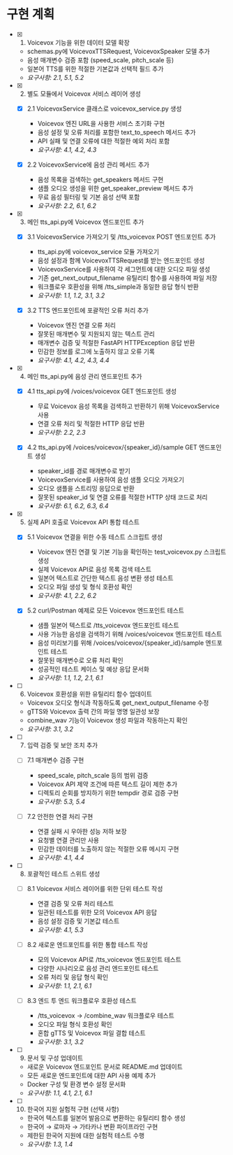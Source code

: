 # 구현 계획

- [x] 1. Voicevox 기능을 위한 데이터 모델 확장
  - schemas.py에 VoicevoxTTSRequest, VoicevoxSpeaker 모델 추가
  - 음성 매개변수 검증 포함 (speed_scale, pitch_scale 등)
  - 일본어 TTS를 위한 적절한 기본값과 선택적 필드 추가
  - _요구사항: 2.1, 5.1, 5.2_

- [x] 2. 별도 모듈에서 Voicevox 서비스 레이어 생성
  - [x] 2.1 VoicevoxService 클래스로 voicevox_service.py 생성
    - Voicevox 엔진 URL을 사용한 서비스 초기화 구현
    - 음성 설정 및 오류 처리를 포함한 text_to_speech 메서드 추가
    - API 실패 및 연결 오류에 대한 적절한 예외 처리 포함
    - _요구사항: 4.1, 4.2, 4.3_

  - [x] 2.2 VoicevoxService에 음성 관리 메서드 추가
    - 음성 목록을 검색하는 get_speakers 메서드 구현
    - 샘플 오디오 생성을 위한 get_speaker_preview 메서드 추가
    - 무료 음성 필터링 및 기본 음성 선택 포함
    - _요구사항: 2.2, 6.1, 6.2_

- [x] 3. 메인 tts_api.py에 Voicevox 엔드포인트 추가
  - [x] 3.1 VoicevoxService 가져오기 및 /tts_voicevox POST 엔드포인트 추가
    - tts_api.py에 voicevox_service 모듈 가져오기
    - 음성 설정과 함께 VoicevoxTTSRequest를 받는 엔드포인트 생성
    - VoicevoxService를 사용하여 각 세그먼트에 대한 오디오 파일 생성
    - 기존 get_next_output_filename 유틸리티 함수를 사용하여 파일 저장
    - 워크플로우 호환성을 위해 /tts_simple과 동일한 응답 형식 반환
    - _요구사항: 1.1, 1.2, 3.1, 3.2_

  - [x] 3.2 TTS 엔드포인트에 포괄적인 오류 처리 추가
    - Voicevox 엔진 연결 오류 처리
    - 잘못된 매개변수 및 지원되지 않는 텍스트 관리
    - 매개변수 검증 및 적절한 FastAPI HTTPException 응답 반환
    - 민감한 정보를 로그에 노출하지 않고 오류 기록
    - _요구사항: 4.1, 4.2, 4.3, 4.4_

- [x] 4. 메인 tts_api.py에 음성 관리 엔드포인트 추가
  - [x] 4.1 tts_api.py에 /voices/voicevox GET 엔드포인트 생성
    - 무료 Voicevox 음성 목록을 검색하고 반환하기 위해 VoicevoxService 사용
    - 연결 오류 처리 및 적절한 HTTP 응답 반환
    - _요구사항: 2.2, 2.3_

  - [x] 4.2 tts_api.py에 /voices/voicevox/{speaker_id}/sample GET 엔드포인트 생성
    - speaker_id를 경로 매개변수로 받기
    - VoicevoxService를 사용하여 음성 샘플 오디오 가져오기
    - 오디오 샘플을 스트리밍 응답으로 반환
    - 잘못된 speaker_id 및 연결 오류를 적절한 HTTP 상태 코드로 처리
    - _요구사항: 6.1, 6.2, 6.3, 6.4_

- [x] 5. 실제 API 호출로 Voicevox API 통합 테스트
  - [x] 5.1 Voicevox 연결을 위한 수동 테스트 스크립트 생성
    - Voicevox 엔진 연결 및 기본 기능을 확인하는 test_voicevox.py 스크립트 생성
    - 실제 Voicevox API로 음성 목록 검색 테스트
    - 일본어 텍스트로 간단한 텍스트 음성 변환 생성 테스트
    - 오디오 파일 생성 및 형식 호환성 확인
    - _요구사항: 4.1, 2.2, 6.2_

  - [x] 5.2 curl/Postman 예제로 모든 Voicevox 엔드포인트 테스트
    - 샘플 일본어 텍스트로 /tts_voicevox 엔드포인트 테스트
    - 사용 가능한 음성을 검색하기 위해 /voices/voicevox 엔드포인트 테스트
    - 음성 미리보기를 위해 /voices/voicevox/{speaker_id}/sample 엔드포인트 테스트
    - 잘못된 매개변수로 오류 처리 확인
    - 성공적인 테스트 케이스 및 예상 응답 문서화
    - _요구사항: 1.1, 1.2, 2.1, 6.1_

- [ ] 6. Voicevox 호환성을 위한 유틸리티 함수 업데이트
  - Voicevox 오디오 형식과 작동하도록 get_next_output_filename 수정
  - gTTS와 Voicevox 출력 간의 파일 명명 일관성 보장
  - combine_wav 기능이 Voicevox 생성 파일과 작동하는지 확인
  - _요구사항: 3.1, 3.2_

- [ ] 7. 입력 검증 및 보안 조치 추가
  - [ ] 7.1 매개변수 검증 구현
    - speed_scale, pitch_scale 등의 범위 검증
    - Voicevox API 제약 조건에 따른 텍스트 길이 제한 추가
    - 디렉토리 순회를 방지하기 위한 tempdir 경로 검증 구현
    - _요구사항: 5.3, 5.4_

  - [ ] 7.2 안전한 연결 처리 구현
    - 연결 실패 시 우아한 성능 저하 보장
    - 요청별 연결 관리만 사용
    - 민감한 데이터를 노출하지 않는 적절한 오류 메시지 구현
    - _요구사항: 4.1, 4.4_

- [ ] 8. 포괄적인 테스트 스위트 생성
  - [ ] 8.1 Voicevox 서비스 레이어를 위한 단위 테스트 작성
    - 연결 검증 및 오류 처리 테스트
    - 일관된 테스트를 위한 모의 Voicevox API 응답
    - 음성 설정 검증 및 기본값 테스트
    - _요구사항: 4.1, 5.3_

  - [ ] 8.2 새로운 엔드포인트를 위한 통합 테스트 작성
    - 모의 Voicevox API로 /tts_voicevox 엔드포인트 테스트
    - 다양한 시나리오로 음성 관리 엔드포인트 테스트
    - 오류 처리 및 응답 형식 확인
    - _요구사항: 1.1, 2.1, 6.1_

  - [ ] 8.3 엔드 투 엔드 워크플로우 호환성 테스트
    - /tts_voicevox → /combine_wav 워크플로우 테스트
    - 오디오 파일 형식 호환성 확인
    - 혼합 gTTS 및 Voicevox 파일 결합 테스트
    - _요구사항: 3.1, 3.2_

- [ ] 9. 문서 및 구성 업데이트
  - 새로운 Voicevox 엔드포인트 문서로 README.md 업데이트
  - 모든 새로운 엔드포인트에 대한 API 사용 예제 추가
  - Docker 구성 및 환경 변수 설정 문서화
  - _요구사항: 1.1, 4.1, 2.1, 6.1_

- [ ] 10. 한국어 지원 실험적 구현 (선택 사항)
  - 한국어 텍스트를 일본어 발음으로 변환하는 유틸리티 함수 생성
  - 한국어 → 로마자 → 가타카나 변환 파이프라인 구현
  - 제한된 한국어 지원에 대한 실험적 테스트 수행
  - _요구사항: 1.3, 1.4_